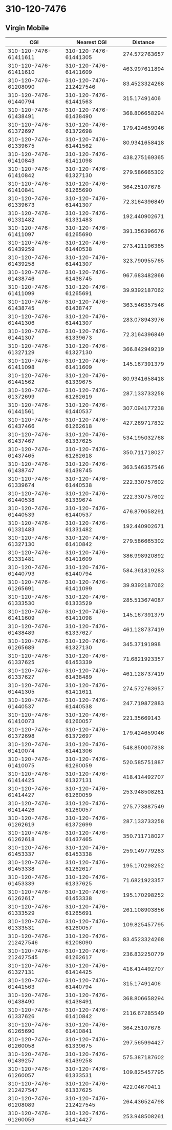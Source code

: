 # 310-120-7476
## Virgin Mobile


| CGI | Nearest CGI | Distance |
|-----|-------------|----------|
| 310-120-7476-61411611 | 310-120-7476-61441305 | 274.572763657 |
| 310-120-7476-61411610 | 310-120-7476-61411609 | 463.997611894 |
| 310-120-7476-61208090 | 310-120-7476-212427546 | 83.4523324268 |
| 310-120-7476-61440794 | 310-120-7476-61441563 | 315.17491406 |
| 310-120-7476-61438491 | 310-120-7476-61438490 | 368.806658294 |
| 310-120-7476-61372697 | 310-120-7476-61372698 | 179.424659046 |
| 310-120-7476-61339675 | 310-120-7476-61441562 | 80.9341658418 |
| 310-120-7476-61410843 | 310-120-7476-61411098 | 438.275169365 |
| 310-120-7476-61410842 | 310-120-7476-61327130 | 279.586665302 |
| 310-120-7476-61410841 | 310-120-7476-61265690 | 364.25107678 |
| 310-120-7476-61339673 | 310-120-7476-61441307 | 72.3164396849 |
| 310-120-7476-61331482 | 310-120-7476-61331483 | 192.440902671 |
| 310-120-7476-61411097 | 310-120-7476-61265690 | 391.356396676 |
| 310-120-7476-61439259 | 310-120-7476-61440538 | 273.421196365 |
| 310-120-7476-61439258 | 310-120-7476-61441307 | 323.790955765 |
| 310-120-7476-61438746 | 310-120-7476-61438745 | 967.683482866 |
| 310-120-7476-61411099 | 310-120-7476-61265691 | 39.9392187062 |
| 310-120-7476-61438745 | 310-120-7476-61438747 | 363.546357546 |
| 310-120-7476-61441306 | 310-120-7476-61441307 | 283.078943976 |
| 310-120-7476-61441307 | 310-120-7476-61339673 | 72.3164396849 |
| 310-120-7476-61327129 | 310-120-7476-61327130 | 366.842949219 |
| 310-120-7476-61411098 | 310-120-7476-61411609 | 145.167391379 |
| 310-120-7476-61441562 | 310-120-7476-61339675 | 80.9341658418 |
| 310-120-7476-61372699 | 310-120-7476-61262619 | 287.133733258 |
| 310-120-7476-61441561 | 310-120-7476-61440537 | 307.094177238 |
| 310-120-7476-61437466 | 310-120-7476-61262618 | 427.269717832 |
| 310-120-7476-61437467 | 310-120-7476-61337625 | 534.195032768 |
| 310-120-7476-61437465 | 310-120-7476-61262618 | 350.711718027 |
| 310-120-7476-61438747 | 310-120-7476-61438745 | 363.546357546 |
| 310-120-7476-61339674 | 310-120-7476-61440538 | 222.330757602 |
| 310-120-7476-61440538 | 310-120-7476-61339674 | 222.330757602 |
| 310-120-7476-61440539 | 310-120-7476-61440537 | 476.879058291 |
| 310-120-7476-61331483 | 310-120-7476-61331482 | 192.440902671 |
| 310-120-7476-61327130 | 310-120-7476-61410842 | 279.586665302 |
| 310-120-7476-61331481 | 310-120-7476-61411609 | 386.998920892 |
| 310-120-7476-61440793 | 310-120-7476-61440794 | 584.361819283 |
| 310-120-7476-61265691 | 310-120-7476-61411099 | 39.9392187062 |
| 310-120-7476-61333530 | 310-120-7476-61333529 | 285.513674087 |
| 310-120-7476-61411609 | 310-120-7476-61411098 | 145.167391379 |
| 310-120-7476-61438489 | 310-120-7476-61337627 | 461.128737419 |
| 310-120-7476-61265689 | 310-120-7476-61327130 | 345.37191998 |
| 310-120-7476-61337625 | 310-120-7476-61453339 | 71.6821923357 |
| 310-120-7476-61337627 | 310-120-7476-61438489 | 461.128737419 |
| 310-120-7476-61441305 | 310-120-7476-61411611 | 274.572763657 |
| 310-120-7476-61440537 | 310-120-7476-61440538 | 247.719872883 |
| 310-120-7476-61410073 | 310-120-7476-61260057 | 221.35669143 |
| 310-120-7476-61372698 | 310-120-7476-61372697 | 179.424659046 |
| 310-120-7476-61410074 | 310-120-7476-61441306 | 548.850007838 |
| 310-120-7476-61410075 | 310-120-7476-61260059 | 520.585751887 |
| 310-120-7476-61414425 | 310-120-7476-61327131 | 418.414492707 |
| 310-120-7476-61414427 | 310-120-7476-61260059 | 253.948508261 |
| 310-120-7476-61414426 | 310-120-7476-61260057 | 275.773887549 |
| 310-120-7476-61262619 | 310-120-7476-61372699 | 287.133733258 |
| 310-120-7476-61262618 | 310-120-7476-61437465 | 350.711718027 |
| 310-120-7476-61453337 | 310-120-7476-61453338 | 259.149779283 |
| 310-120-7476-61453338 | 310-120-7476-61262617 | 195.170298252 |
| 310-120-7476-61453339 | 310-120-7476-61337625 | 71.6821923357 |
| 310-120-7476-61262617 | 310-120-7476-61453338 | 195.170298252 |
| 310-120-7476-61333529 | 310-120-7476-61265691 | 261.108903856 |
| 310-120-7476-61333531 | 310-120-7476-61260057 | 109.825457795 |
| 310-120-7476-212427546 | 310-120-7476-61208090 | 83.4523324268 |
| 310-120-7476-212427545 | 310-120-7476-61262617 | 236.832250779 |
| 310-120-7476-61327131 | 310-120-7476-61414425 | 418.414492707 |
| 310-120-7476-61441563 | 310-120-7476-61440794 | 315.17491406 |
| 310-120-7476-61438490 | 310-120-7476-61438491 | 368.806658294 |
| 310-120-7476-61337626 | 310-120-7476-61410842 | 2116.67285549 |
| 310-120-7476-61265690 | 310-120-7476-61410841 | 364.25107678 |
| 310-120-7476-61260058 | 310-120-7476-61339675 | 297.565994427 |
| 310-120-7476-61439257 | 310-120-7476-61439258 | 575.387187602 |
| 310-120-7476-61260057 | 310-120-7476-61333531 | 109.825457795 |
| 310-120-7476-212427547 | 310-120-7476-61337625 | 422.04670411 |
| 310-120-7476-61208089 | 310-120-7476-212427545 | 264.436524798 |
| 310-120-7476-61260059 | 310-120-7476-61414427 | 253.948508261 |
